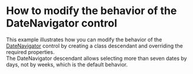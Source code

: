 # How to modify the behavior of the DateNavigator control


This example illustrates how you can modify the behavior of the <a href="http://help.devexpress.com/#WindowsForms/CustomDocument1740">DateNavigator</a> control by creating a class descendant and overriding the required properties.<br />The DateNavigator descendant allows selecting more than seven dates by days, not by weeks, which is the default behavior.

<br/>



